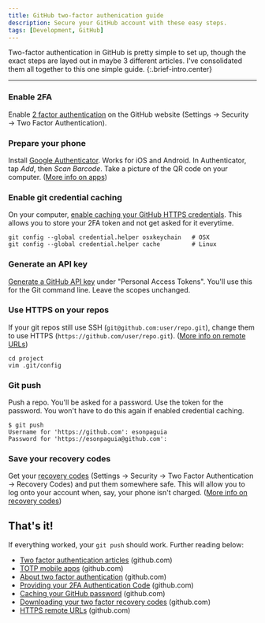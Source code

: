 ```yaml
---
title: GitHub two-factor authenication guide
description: Secure your GitHub account with these easy steps.
tags: [Development, GitHub]
---
```


Two-factor authentication in GitHub is pretty simple to set up, though the exact steps are layed out in maybe 3 different articles. I've consolidated them all together to this one simple guide.
{:.brief-intro.center}

----

### Enable 2FA
Enable [2 factor authentication](https://github.com/settings/security) on the GitHub website (Settings → Security → Two Factor Authentication).

### Prepare your phone
Install [Google Authenticator](https://en.wikipedia.org/wiki/Google_Authenticator). Works for iOS and Android. In Authenticator, tap *Add*, then *Scan Barcode*. Take a picture of the QR code on your computer. ([More info on apps](https://help.github.com/articles/configuring-two-factor-authentication-via-a-totp-mobile-app/))

### Enable git credential caching
On your computer, [enable caching your GitHub HTTPS credentials](https://help.github.com/articles/caching-your-github-password-in-git/). This allows you to store your 2FA token and not get asked for it everytime.

```
git config --global credential.helper osxkeychain   # OSX
git config --global credential.helper cache         # Linux
```

### Generate an API key

[Generate a GitHub API key](https://github.com/settings/tokens) under "Personal Access Tokens". You'll use this for the Git command line. Leave the scopes unchanged.

### Use HTTPS on your repos
If your git repos still use SSH (`git@github.com:user/repo.git`), change them to use HTTPS (`https://github.com/user/repo.git`). ([More info on remote URLs](https://help.github.com/articles/which-remote-url-should-i-use/#cloning-with-https-recommended))

```
cd project
vim .git/config
```

### Git push
Push a repo. You'll be asked for a password. Use the token for the password. You won't have to do this again if enabled credential caching.

```
$ git push
Username for 'https://github.com': esonpaguia
Password for 'https://esonpaguia@github.com':
```

### Save your recovery codes

Get your [recovery codes](https://github.com/settings/auth/recovery-codes) (Settings → Security → Two Factor Authentication → Recovery Codes) and put them somewhere safe. This will allow you to log onto your account when, say, your phone isn't charged. ([More info on recovery codes](https://help.github.com/articles/downloading-your-two-factor-authentication-recovery-codes/))

## That's it!

If everything worked, your `git push` should work. Further reading below:

* [Two factor authentication articles](https://help.github.com/categories/two-factor-authentication-2fa/) (github.com)
* [TOTP mobile apps](https://help.github.com/articles/configuring-two-factor-authentication-via-a-totp-mobile-app/) (github.com)
* [About two factor authentication](https://help.github.com/articles/about-two-factor-authentication/) (github.com)
* [Providing your 2FA Authentication Code](https://help.github.com/articles/providing-your-2fa-authentication-code/) (github.com)
* [Caching your GitHub password](https://help.github.com/articles/caching-your-github-password-in-git/) (github.com)
* [Downloading your two factor recovery codes](https://help.github.com/articles/downloading-your-two-factor-authentication-recovery-codes/) (github.com)
* [HTTPS remote URLs](https://help.github.com/articles/which-remote-url-should-i-use/) (github.com)
